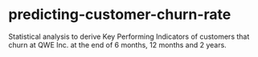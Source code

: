 # predicting-customer-churn-rate
Statistical analysis to derive Key Performing Indicators of customers that churn at QWE Inc. at the end of 6 months, 12 months and 2 years.
